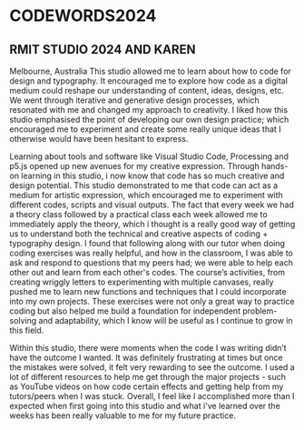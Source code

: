 # CODEWORDS2024
## RMIT STUDIO 2024 AND KAREN
Melbourne, Australia
This studio allowed me to learn about how to code for design and typography. It encouraged me to explore how code as a digital medium could reshape our understanding of content, ideas, designs, etc. We went through iterative and generative design processes, which resonated with me and changed my approach to creativity. I liked how this studio emphasised the point of developing our own design practice; which encouraged me to experiment and create some really unique ideas that I otherwise would have been hesitant to express. 

Learning about tools and software like Visual Studio Code, Processing and p5.js opened up new avenues for my creative expression. Through hands-on learning in this studio, i now know that code has so much creative and design potential. This studio demonstrated to me that code can act as a medium for artistic expression, which encouraged me to experiment with different codes, scripts and visual outputs. The fact that every week we had a theory class followed by a practical class each week allowed me to immediately apply the theory, which i thought is a really good way of getting us to understand both the technical and creative aspects of coding + typography design. I found that following along with our tutor when doing coding exercises was really helpful, and how in the classroom, I was able to ask and respond to questions that my peers had; we were able to help each other out and learn from each other's codes. The course’s activities, from creating wriggly letters to experimenting with multiple canvases, really pushed me to learn new functions and techniques that I could incorporate into my own projects. These exercises were not only a great way to practice coding but also helped me build a foundation for independent problem-solving and adaptability, which I know will be useful as I continue to grow in this field.

Within this studio, there were moments when the code I was writing didn’t have the outcome I wanted. It was definitely frustrating at times but once the mistakes were solved, it felt very rewarding to see the outcome. I used a lot of different resources to help me get through the major projects - such as YouTube videos on how code certain effects and getting help from my tutors/peers when I was stuck. Overall, I feel like I accomplished more than I expected when first going into this studio and what i've learned over the weeks has been really valuable to me for my future practice.



